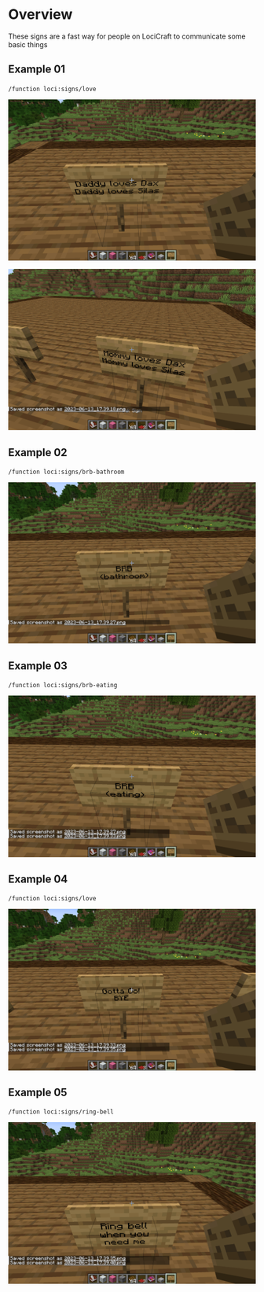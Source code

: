 # Overview

These signs are a fast way for people on LociCraft to communicate some basic things

## Example 01

`/function loci:signs/love`

![Sign of Love - Front](./examples/love-front.png)

![Sign of Love - Back](./examples/love-back.png)

## Example 02

`/function loci:signs/brb-bathroom`

![BRB Bathroom](./examples/brb-bathroom.png)

## Example 03

`/function loci:signs/brb-eating`

![BRB Eating](./examples/brb-eating.png)

## Example 04

`/function loci:signs/love`

![Gotta Go](./examples/gotta-go.png)

## Example 05

`/function loci:signs/ring-bell`

![Gotta Go](./examples/ring-bell.png)

